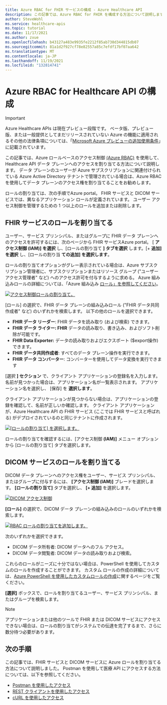 ```yaml
---
title: Azure RBAC for FHIR サービスの構成 - Azure Healthcare API
description: この記事では、Azure RBAC for FHIR を構成する方法について説明します。
author: SteveWohl
ms.service: healthcare-apis
ms.topic: tutorial
ms.date: 11/17/2021
ms.author: zxue
ms.openlocfilehash: b43127a483e9935fe2212f85ab730d344815db07
ms.sourcegitcommit: 81a1d2f927cf78e82557a85c7efdf17bf07aa642
ms.translationtype: MT
ms.contentlocale: ja-JP
ms.lasthandoff: 11/19/2021
ms.locfileid: "132814741"
---
```

# <a name="configure-azure-rbac-for-healthcare-apis"></a>Azure RBAC for Healthcare API の構成

> [!IMPORTANT]
> Azure Healthcare APIs は現在プレビュー段階です。 ベータ版、プレビュー版、または一般提供としてまだリリースされていない Azure の機能に適用されるその他の法律条項については、「[Microsoft Azure プレビューの追加使用条件](https://azure.microsoft.com/support/legal/preview-supplemental-terms/)」に記載されています。

この記事では、Azure ロールベースのアクセス制御 [(Azure RBAC)](../role-based-access-control/index.yml) を使用して、Healthcare API データ プレーンへのアクセスを割り当てる方法について説明します。 データ プレーンのユーザーが Azure サブスクリプションに関連付けられている Azure Active Directory テナントで管理されている場合は、Azure RBAC を使用してデータ プレーンのアクセス権を割り当てることをお勧めします。

ロールの割り当ては、次の手順でAzure portal。 FHIR サービスと DICOM サービスでは、異なるアプリケーション ロールが定義されています。 ユーザー アクセス制御を管理するための 1 つ以上のロールを追加または削除します。

## <a name="assign-roles-for-the-fhir-service"></a>FHIR サービスのロールを割り当てる

ユーザー、サービス プリンシパル、またはグループに FHIR データ プレーンへのアクセスを許可するには、次のページから FHIR サービスAzure portal。 [ **アクセス制御 (IAM)] を選択** し、[ロールの割り当て **] タブを選択** します。[+ **追加] を選択** し、[ロールの割り当 **ての追加] を選択します**。
 
ロールの割り当てオプションがグレー表示されている場合は、Azure サブスクリプション管理者に、サブスクリプションまたはリソース グループ ("ユーザー アクセス管理者" など) へのアクセス許可を付与するように求める。 Azure 組み込みロールの詳細については、「Azure 組み込み [ロール」を参照してください](../role-based-access-control/built-in-roles.md)。

[![アクセス制御ロールの割り当て。 ](fhir/media/rbac/role-assignment.png) ](fhir/media/rbac/role-assignment.png#lightbox)

[ロール] の選択で、FHIR データ プレーンの組み込みロール ("FHIR データ共同作成者" など) のいずれかを検索します。 以下の他のロールを選択できます。

* **FHIR データ リーダー**: FHIR データを読み取り (および検索) できます。
* **FHIR データ ライター: FHIR** データの読み取り、書き込み、およびソフト削除が可能です。
* **FHIR Data Exporter:** データの読み取りおよびエクスポート ($export操作) できます。
* **FHIR データ共同作成者**: すべてのデータ プレーン操作を実行できます。
* **FHIR データ コンバーター**: コンバーターを使用してデータ変換を実行できます

[選択 **] セクション** で、クライアント アプリケーションの登録名を入力します。 名前が見つかった場合は、アプリケーション名が一覧表示されます。 アプリケーション名を選択し、 [保存] を **選択します**。 

クライアント アプリケーションが見つからない場合は、アプリケーションの登録を確認して、名前が正しいか確認します。 クライアント アプリケーションが、Azure Healthcare API の FHIR サービス (ここでは FHIR サービスと呼ばれる) がデプロイされているのと同じテナントに作成されます。


[![[ロールの割り当て] を選択します。 ](fhir/media/rbac/select-role-assignment.png) ](fhir/media/rbac/select-role-assignment.png#lightbox)

ロールの割り当てを確認するには、[アクセス制御 **(IAM)]** メニュー オプションから [ロールの割り当て] タブを選択します。
 
## <a name="assign-roles-for-the-dicom-service"></a>DICOM サービスのロールを割り当てる

DICOM データ プレーンへのアクセス権をユーザー、サービス プリンシパル、またはグループに付与するには、 **[アクセス制御 (IAM)]** ブレードを選択します。 **[ロールの割り当て]** タブを選択し、 **[+ 追加]** を選択します。

[ ![DICOM アクセス制御](dicom/media/dicom-access-control.png) ](dicom/media/dicom-access-control.png#lightbox)

**[ロール]** の選択で、DICOM データ プレーンの組み込みのロールのいずれかを検索します。

[ ![RBAC ロールの割り当てを追加します。](dicom/media/rbac-add-role-assignment.png) ](dicom/media/rbac-add-role-assignment.png#lightbox)

次のいずれかを選択できます。

* DICOM データ所有者: DICOM データへのフル アクセス。
* DICOM データ閲覧者: DICOM データの読み取りおよび検索。

これらのロールがニーズに十分ではない場合は、PowerShell を使用してカスタムのロールを作成することができます。  カスタム ロールの作成の詳細については、[Azure PowerShell を使用したカスタムロールの作成](../role-based-access-control/custom-roles-powershell.md)に関するページをご覧ください。

**[選択]** ボックスで、ロールを割り当てるユーザー、サービス プリンシパル、またはグループを検索します。

> [!NOTE]
> アプリケーションまたは他のツールで FHIR または DICOM サービスにアクセスできない場合は、ロールの割り当てがシステムでの伝達を完了するまで、さらに数分待つ必要があります。

## <a name="next-steps"></a>次の手順

この記事では、FHIR サービスと DICOM サービスに Azure ロールを割り当てる方法について説明しました。 Postman を使用して医療 API にアクセスする方法については、以下を参照してください。

- [Postman を使用したアクセス](use-postman.md)
- [REST クライアントを使用したアクセス](using-rest-client.md)
- [cURL を使用したアクセス](using-curl.md)
